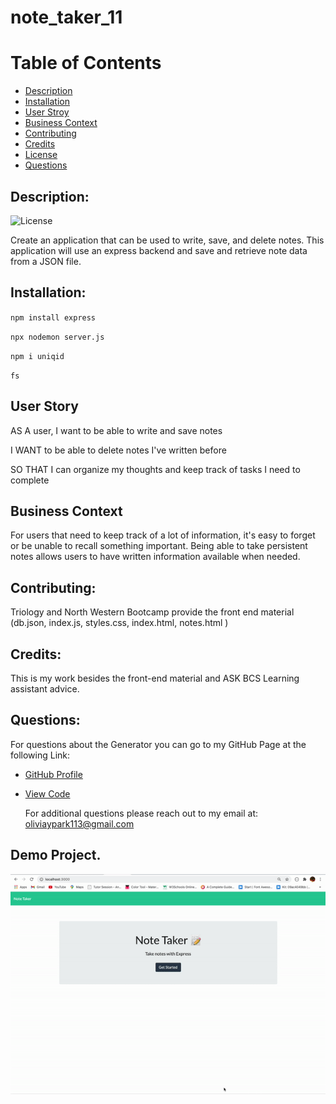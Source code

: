 # note_taker_11

  # Table of Contents 

 - [Description](#description)
 - [Installation](#installation)
 - [User Stroy](#userstory)
  - [Business Context](#businesscontext)
 - [Contributing](#contributing)
 - [Credits](#credits)
 - [License](#license)
 - [Questions](#questions)

##  Description:

  ![License](https://img.shields.io/badge/License-MIT-blue)

Create an application that can be used to write, save, and delete notes. This application will use an express backend and save and retrieve note data from a JSON file.

## Installation:

`npm install express`

`npx nodemon server.js`

`npm i uniqid`

`fs`

## User Story

AS A user, I want to be able to write and save notes

I WANT to be able to delete notes I've written before

SO THAT I can organize my thoughts and keep track of tasks I need to complete

## Business Context

For users that need to keep track of a lot of information, it's easy to forget or be unable to recall something important. Being able to take persistent notes allows users to have written information available when needed.

## Contributing:

Triology and North Western Bootcamp provide the front end material (db.json, index.js, styles.css, index.html, notes.html )

 ## Credits:

 This is my work besides the front-end material and ASK BCS Learning assistant advice. 


 ## Questions:

 For questions about the Generator you can go to my GitHub Page at the following Link:

 - [GitHub Profile](https://github.com/Oliviapark113)

 - [View Code](https://https://github.com/Oliviapark113/note_taker_11)

   For additional questions please reach out to my email at: oliviaypark113@gmail.com

  ## Demo Project.

  ![Demo in gif](demo2.gif)
